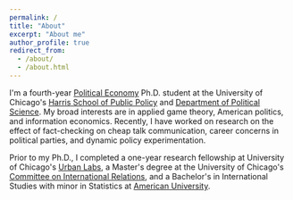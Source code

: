 ```yaml
---
permalink: /
title: "About"
excerpt: "About me"
author_profile: true
redirect_from: 
  - /about/
  - /about.html
---
```


I'm a fourth-year [Political Economy](https://politicaleconomy.uchicago.edu/) Ph.D. student at the University of Chicago's [Harris School of Public Policy](https://harris.uchicago.edu/) and [Department of Political Science](https://political-science.uchicago.edu/). My broad interests are in applied game theory, American politics, and information economics. Recently, I have worked on research on the effect of fact-checking on cheap talk communication, career concerns in political parties, and dynamic policy experimentation. 

Prior to my Ph.D., I completed a one-year research fellowship at University of Chicago's [Urban Labs](https://urbanlabs.uchicago.edu/), a Master's degree at the University of Chicago's [Committee on International Relations](https://cir.uchicago.edu/), and a Bachelor's in International Studies with minor in Statistics at [American University](https://www.american.edu/). 
